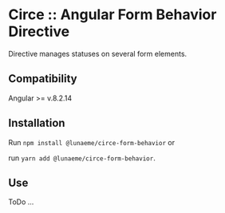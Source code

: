 # Circe :: Angular Form Behavior Directive

Directive manages statuses on several form elements.

## Compatibility

Angular >= v.8.2.14

## Installation

Run `npm install @lunaeme/circe-form-behavior` or

run `yarn add @lunaeme/circe-form-behavior`.

## Use

ToDo ...
